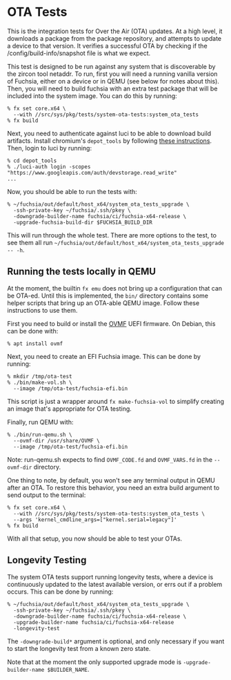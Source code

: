 # OTA Tests

This is the integration tests for Over the Air (OTA) updates. At a high level,
it downloads a package from the package repository, and attempts to update a
device to that version. It verifies a successful OTA by checking if the
/config/build-info/snapshot file is what we expect.

This test is designed to be run against any system that is discoverable by the
zircon tool netaddr. To run, first you will need a running vanilla version of
Fuchsia, either on a device or in QEMU (see below for notes about this). Then,
you will need to build fuchsia with an extra test package that will be included
into the system image. You can do this by running:

```
% fx set core.x64 \
  --with //src/sys/pkg/tests/system-ota-tests:system_ota_tests
% fx build
```

Next, you need to authenticate against luci to be able to download build
artifacts. Install chromium's `depot_tools` by following
[these instructions](https://commondatastorage.googleapis.com/chrome-infra-docs/flat/depot_tools/docs/html/depot_tools_tutorial.html).
Then, login to luci by running:

```
% cd depot_tools
% ./luci-auth login -scopes "https://www.googleapis.com/auth/devstorage.read_write"
...
```

Now, you should be able to run the tests with:

```
% ~/fuchsia/out/default/host_x64/system_ota_tests_upgrade \
  -ssh-private-key ~/fuchsia/.ssh/pkey \
  -downgrade-builder-name fuchsia/ci/fuchsia-x64-release \
  -upgrade-fuchsia-build-dir $FUCHSIA_BUILD_DIR
```

This will run through the whole test. There are more options to the test, to see
them all run `~/fuchsia/out/default/host_x64/system_ota_tests_upgrade -- -h`.

## Running the tests locally in QEMU

At the moment, the builtin `fx emu` does not bring up a configuration that can be
OTA-ed. Until this is implemented, the `bin/` directory contains some helper
scripts that bring up an OTA-able QEMU image. Follow these instructions to use
them.

First you need to build or install the [OVMF] UEFI firmware. On Debian, this can
be done with:

```
% apt install ovmf
```

Next, you need to create an EFI Fuchsia image. This can be done by running:

```
% mkdir /tmp/ota-test
% ./bin/make-vol.sh \
  --image /tmp/ota-test/fuchsia-efi.bin
```

This script is just a wrapper around `fx make-fuchsia-vol` to simplify creating
an image that's appropriate for OTA testing.

Finally, run QEMU with:

```
% ./bin/run-qemu.sh \
  --ovmf-dir /usr/share/OVMF \
  --image /tmp/ota-test/fuchsia-efi.bin
```

Note: run-qemu.sh expects to find `OVMF_CODE.fd` and `OVMF_VARS.fd` in the
`--ovmf-dir` directory.

One thing to note, by default, you won't see any terminal output in QEMU after
an OTA. To restore this behavior, you need an extra build argument to send
output to the terminal:

```
% fx set core.x64 \
  --with //src/sys/pkg/tests/system-ota-tests:system_ota_tests \
  --args 'kernel_cmdline_args=["kernel.serial=legacy"]'
% fx build
```

With all that setup, you now should be able to test your OTAs.

[OVMF]: https://github.com/tianocore/tianocore.github.io/wiki/OVMF

## Longevity Testing

The system OTA tests support running longevity tests, where a device is
continuously updated to the latest available version, or errs out if a problem
occurs. This can be done by running:

```
% ~/fuchsia/out/default/host_x64/system_ota_tests_upgrade \
  -ssh-private-key ~/fuchsia/.ssh/pkey \
  -downgrade-builder-name fuchsia/ci/fuchsia-x64-release \
  -upgrade-builder-name fuchsia/ci/fuchsia-x64-release
  -longevity-test
```

The `-downgrade-build*` argument is optional, and only necessary if you want to
start the longevity test from a known zero state.

Note that at the moment the only supported upgrade mode is
`-upgrade-builder-name $BUILDER_NAME`.

